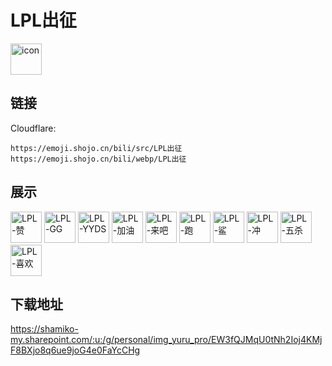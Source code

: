 # LPL出征
<img src="https://emoji.shojo.cn/bili/src/LPL出征/icon.png" width="50" height="50" alt="icon">

## 链接
Cloudflare:
```
https://emoji.shojo.cn/bili/src/LPL出征
https://emoji.shojo.cn/bili/webp/LPL出征
```
## 展示
<img src="https://emoji.shojo.cn/bili/src/LPL出征/LPL-赞.png" width="50" height="50" alt="LPL-赞">
<img src="https://emoji.shojo.cn/bili/src/LPL出征/LPL-GG.png" width="50" height="50" alt="LPL-GG">
<img src="https://emoji.shojo.cn/bili/src/LPL出征/LPL-YYDS.png" width="50" height="50" alt="LPL-YYDS">
<img src="https://emoji.shojo.cn/bili/src/LPL出征/LPL-加油.png" width="50" height="50" alt="LPL-加油">
<img src="https://emoji.shojo.cn/bili/src/LPL出征/LPL-来吧.png" width="50" height="50" alt="LPL-来吧">
<img src="https://emoji.shojo.cn/bili/src/LPL出征/LPL-跑.png" width="50" height="50" alt="LPL-跑">
<img src="https://emoji.shojo.cn/bili/src/LPL出征/LPL-鲨.png" width="50" height="50" alt="LPL-鲨">
<img src="https://emoji.shojo.cn/bili/src/LPL出征/LPL-冲.png" width="50" height="50" alt="LPL-冲">
<img src="https://emoji.shojo.cn/bili/src/LPL出征/LPL-五杀.png" width="50" height="50" alt="LPL-五杀">
<img src="https://emoji.shojo.cn/bili/src/LPL出征/LPL-喜欢.png" width="50" height="50" alt="LPL-喜欢">

## 下载地址

https://shamiko-my.sharepoint.com/:u:/g/personal/img_yuru_pro/EW3fQJMqU0tNh2Ioj4KMjF8BXjo8q6ue9joG4e0FaYcCHg
